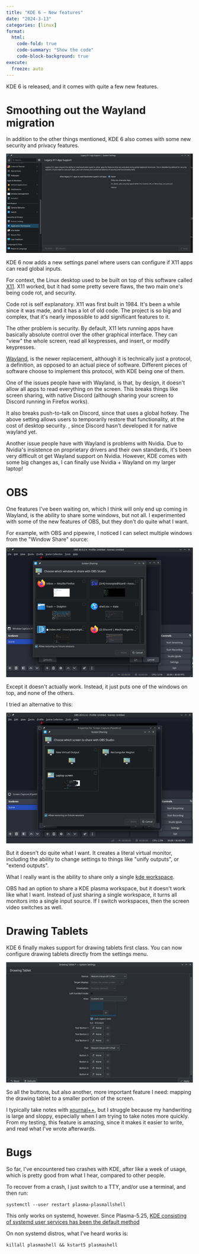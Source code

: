 ```yaml
---
title: "KDE 6 — New features"
date: "2024-3-13"
categories: [linux]
format:
  html:
    code-fold: true
    code-summary: "Show the code"
    code-block-background: true
execute:
  freeze: auto
---
```


KDE 6 is released, and it comes with quite a few new features. 


# Smoothing out the Wayland migration

In addition to the other things mentioned, KDE 6 also comes with some new security and privacy features. 

![](images/legacyx11apps.jpg)

KDE 6 now adds a new settings panel where users can configure if X11 apps can read global inputs. 

For context, the Linux desktop used to be built on top of this software called [X11](https://en.wikipedia.org/wiki/X_Window_System). X11 worked, but it had some pretty severe flaws, the two main one's being code rot, and security. 

Code rot is self explanatory. X11 was first built in 1984. It's been a while since it was made, and it has a lot of old code. The project is so big and complex, that it's nearly impossible to add significant features to it.

The other problem is security. By default, X11 lets running apps have basically absolute control over the other graphical interface. They can "view" the whole screen, read all keypresses, and insert, or modify keypresses. 

[Wayland](https://en.wikipedia.org/wiki/Wayland_(protocol)), is the newer replacement, although it is technically just a protocol, a definition, as opposed to an actual piece of software. Different pieces of software choose to implement this protocol, with KDE being one of them. 

One of the issues people have with Wayland, is that, by design, it doesn't allow all apps to read everything on the screen. This breaks things like screen sharing, with native Discord (although sharing your screen to Discord running in Firefox works). 

It also breaks push-to-talk on Discord, since that uses a global hotkey. The above setting allows users to temporarily restore that functionality, at the cost of desktop security. , since Discord hasn't developed it for native wayland yet. 


Another issue people have with Wayland is problems with Nvidia. Due to Nvidia's insistence on proprietary drivers and their own standards, it's been very difficult ot get Wayland support on Nvidia. However, KDE comes with some big changes as, I can finally use Nvidia + Wayland on my larger laptop!


# OBS

One features I've been waiting on, which I think will only end up coming in Wayland, is the ability to share some windows, but not all. I experimented with some of the new features of OBS, but they don't do quite what I want. 

For example, with OBS and pipewire, I noticed I can select multiple windows from the "Window Share" source:

![](images/obswindowsshare.jpg)


Except it doesn't actually work. Instead, it just puts one of the windows on top, and none of the others. 


I tried an alternative to this:

![](images/virtualoutput.jpg)


But it doesn't do quite what I want. It creates a literal virtual monitor, including the ability to change settings to things like "unify outputs", or "extend outputs".


What I really want is the ability to share only a single [kde workspace](https://kde.org/announcements/4/4.5.0/plasma/).

OBS had an option to share a KDE plasma workspace, but it doesn't work like what I want. Instead of just sharing a single workspace, it turns all monitors into a single input source. If I switch workspaces, then the screen video switches as well.


# Drawing Tablets


KDE 6 finally makes support for drawing tablets first class. You can now configure drawing tablets directly from the settings menu.

![](images/drawingtablets.jpg)

So all the buttons, but also another, more important feature I need: mapping the drawing tablet to a smaller portion of the screen. 

I typically take notes with [xournal++](https://xournalpp.github.io), but I struggle because my handwriting is large and sloppy, especially when I am trying to take notes more quickly. From my testing, this feature is amazing, since it makes it easier to write, and read what I've wrote afterwards. 


# Bugs

So far, I've encountered two crashes with KDE, after like a week of usage, which is pretty good from what I hear, compared to other people.

To recover from a crash, I just switch to a TTY, and/or use a terminal, and then run:

```{.default}
systemctl --user restart plasma-plasmallshell
```

This only works on systemd, however. Since Plasma-5.25, [KDE consisting of systemd user services has been the default method](https://wiki.archlinux.org/title/KDE#systemd_startup)

On non systemd distros, what I've heard works is:


```{.default}
killall plasmashell && kstart5 plasmashell
```





